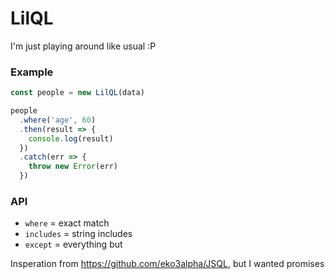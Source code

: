 # LilQL

I'm just playing around like usual :P

### Example
```js
const people = new LilQL(data)

people
  .where('age', 60)
  .then(result => {
    console.log(result)
  })
  .catch(err => {
    throw new Error(err)
  })
```

### API
- `where` = exact match
- `includes` = string includes
- `except` = everything but

Insperation from https://github.com/eko3alpha/JSQL, but I wanted promises
